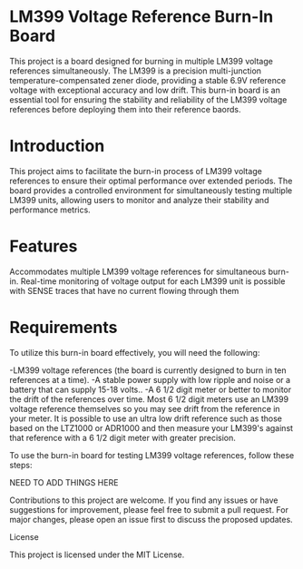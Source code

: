 # LM399 Voltage Reference Burn-In Board

This project is a board designed for burning in multiple LM399 voltage references simultaneously. The LM399 is a precision multi-junction temperature-compensated zener diode, providing a stable 6.9V reference voltage with exceptional accuracy and low drift. This burn-in board is an essential tool for ensuring the stability and reliability of the LM399 voltage references before deploying them into their reference baords.


# Introduction

This project aims to facilitate the burn-in process of LM399 voltage references to ensure their optimal performance over extended periods. The board provides a controlled environment for simultaneously testing multiple LM399 units, allowing users to monitor and analyze their stability and performance metrics.

# Features

Accommodates multiple LM399 voltage references for simultaneous burn-in.
Real-time monitoring of voltage output for each LM399 unit is possible with SENSE traces that have no current flowing through them

# Requirements

To utilize this burn-in board effectively, you will need the following:

-LM399 voltage references (the board is currently designed to burn in ten references at a time).
-A stable power supply with low ripple and noise or a battery that can supply 15-18 volts..
-A 6 1/2 digit meter or better to monitor the drift of the references over time. Most 6 1/2 digit meters use an LM399 voltage reference themselves so you may see drift from the reference in your meter. It is possible to use an ultra low drift reference such as those based on the LTZ1000 or ADR1000 and then measure your LM399's against that reference with a 6 1/2 digit meter with greater precision.

To use the burn-in board for testing LM399 voltage references, follow these steps:

NEED TO ADD THINGS HERE


Contributions to this project are welcome. If you find any issues or have suggestions for improvement, please feel free to submit a pull request. For major changes, please open an issue first to discuss the proposed updates.

License

This project is licensed under the MIT License.

